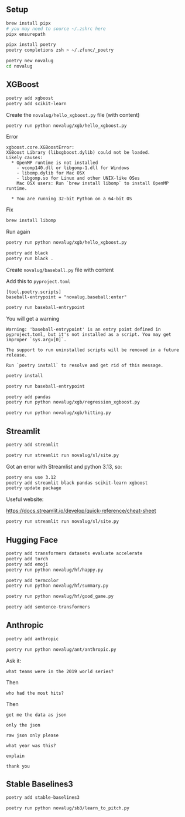 ## Setup

```bash
brew install pipx
# you may need to source ~/.zshrc here
pipx ensurepath

pipx install poetry
poetry completions zsh > ~/.zfunc/_poetry

poetry new novalug
cd novalug
```

## XGBoost

```bash
poetry add xgboost
poetry add scikit-learn
```

Create the `novalug/hello_xgboost.py` file (with content)

```bash
poetry run python novalug/xgb/hello_xgboost.py
```

Error

```
xgboost.core.XGBoostError: 
XGBoost Library (libxgboost.dylib) could not be loaded.
Likely causes:
  * OpenMP runtime is not installed
    - vcomp140.dll or libgomp-1.dll for Windows
    - libomp.dylib for Mac OSX
    - libgomp.so for Linux and other UNIX-like OSes
    Mac OSX users: Run `brew install libomp` to install OpenMP runtime.

  * You are running 32-bit Python on a 64-bit OS
```

Fix

```bash
brew install libomp
```

Run again

```bash
poetry run python novalug/xgb/hello_xgboost.py
```

```bash
poetry add black
poetry run black .
```

Create `novalug/baseball.py` file with content

Add this to `pyproject.toml`

```
[tool.poetry.scripts]
baseball-entrypoint = "novalug.baseball:enter"
```

```bash
poetry run baseball-entrypoint
```

You will get a warning

```
Warning: 'baseball-entrypoint' is an entry point defined in pyproject.toml, but it's not installed as a script. You may get improper `sys.argv[0]`.

The support to run uninstalled scripts will be removed in a future release.

Run `poetry install` to resolve and get rid of this message.
```

```bash
poetry install

poetry run baseball-entrypoint
```


```bash
poetry add pandas
poetry run python novalug/xgb/regression_xgboost.py

poetry run python novalug/xgb/hitting.py
```

## Streamlit

```bash
poetry add streamlit

poetry run streamlit run novalug/sl/site.py
```

Got an error with Streamlist and python 3.13, so:

```bash
poetry env use 3.12
poetry add streamlit black pandas scikit-learn xgboost
poetry update package
```

Useful website:

https://docs.streamlit.io/develop/quick-reference/cheat-sheet

```bash
poetry run streamlit run novalug/sl/site.py
```


## Hugging Face

```bash
poetry add transformers datasets evaluate accelerate
poetry add torch
poetry add emoji
poetry run python novalug/hf/happy.py
```

```bash
poetry add termcolor
poetry run python novalug/hf/summary.py
```

```bash
poetry run python novalug/hf/good_game.py
```

```bash
poetry add sentence-transformers
```


## Anthropic

```bash
poetry add anthropic

poetry run python novalug/ant/anthropic.py
```

Ask it: 

```
what teams were in the 2019 world series?
```

Then

```
who had the most hits?
```

Then

```
get me the data as json
```

```
only the json
```

```
raw json only please
```

```
what year was this?
```

```
explain
```

```
thank you
```

## Stable Baselines3

```bash
poetry add stable-baselines3

poetry run python novalug/sb3/learn_to_pitch.py
```